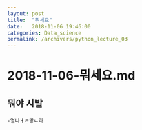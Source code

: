 ```yaml
---
layout: post
title:  "뭐세요"
date:   2018-11-06 19:46:00
categories: Data_science
permalink: /archivers/python_lecture_03 
---
```


# 2018-11-06-뭐세요.md

## 뭐야 시발

    -얼나ㅓㄹ망ㄴ라